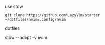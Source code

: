 use stow

`git clone https://github.com/LazyVim/starter ~/dotfiles/nvim/.config/nvim`

dotfiles

stow --adopt -v nvim
